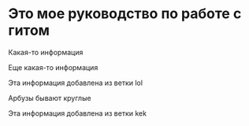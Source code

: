 # Это мое руководство по работе с гитом

Какая-то информация

Еще какая-то информация

Эта информация добавлена из ветки lol

Арбузы бывают круглые

Эта информация добавлена из ветки kek
